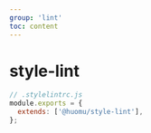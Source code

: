 ```yaml
---
group: 'lint'
toc: content
---
```


# style-lint

```js
// .stylelintrc.js
module.exports = {
  extends: ['@huomu/style-lint'],
};
```
